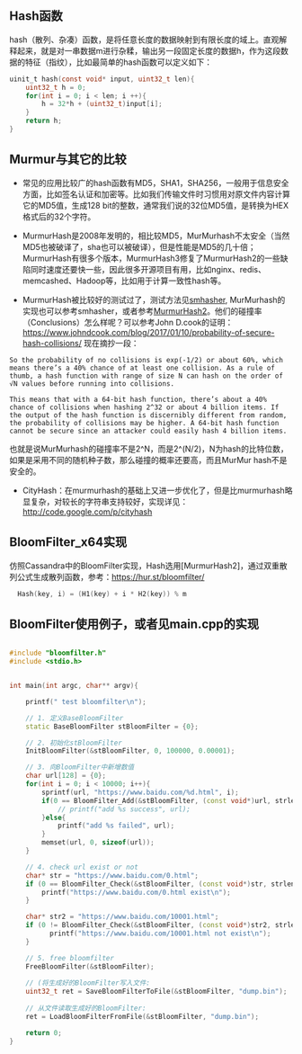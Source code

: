 ## Hash函数

hash（散列、杂凑）函数，是将任意长度的数据映射到有限长度的域上。直观解释起来，就是对一串数据m进行杂糅，输出另一段固定长度的数据h，作为这段数据的特征（指纹），比如最简单的hash函数可以定义如下：
~~~~~ c
uinit_t hash(const void* input, uint32_t len){
    uint32_t h = 0;
    for(int i = 0; i < len; i ++){
        h = 32*h + (uint32_t)input[i];
    }
    return h;
}
~~~~~

## Murmur与其它的比较

* 常见的应用比较广的hash函数有MD5，SHA1，SHA256，一般用于信息安全方面，比如签名认证和加密等。比如我们传输文件时习惯用对原文件内容计算它的MD5值，生成128 bit的整数，通常我们说的32位MD5值，是转换为HEX格式后的32个字符。

* MurmurHash是2008年发明的，相比较MD5，MurMurhash不太安全（当然MD5也被破译了，sha也可以被破译），但是性能是MD5的几十倍；MurmurHash有很多个版本，MurmurHash3修复了MurmurHash2的一些缺陷同时速度还要快一些，因此很多开源项目有用，比如nginx、redis、memcashed、Hadoop等，比如用于计算一致性hash等。

* MurmurHash被比较好的测试过了，测试方法见[smhasher](https://github.com/aappleby/smhasher), MurMurhash的实现也可以参考smhasher，或者参考[MurmurHash2](https://sites.google.com/site/murmurhash)。他们的碰撞率（Conclusions）怎么样呢？可以参考John D.cook的证明：https://www.johndcook.com/blog/2017/01/10/probability-of-secure-hash-collisions/
现在摘抄一段：

```
So the probability of no collisions is exp(-1/2) or about 60%, which means there’s a 40% chance of at least one collision. As a rule of thumb, a hash function with range of size N can hash on the order of √N values before running into collisions.

This means that with a 64-bit hash function, there’s about a 40% chance of collisions when hashing 2^32 or about 4 billion items. If the output of the hash function is discernibly different from random, the probability of collisions may be higher. A 64-bit hash function cannot be secure since an attacker could easily hash 4 billion items.

```

也就是说MurMurhash的碰撞率不是2^N，而是2^(N/2)，N为hash的比特位数，如果是采用不同的随机种子数，那么碰撞的概率还要高，而且MurMur hash不是安全的。

* CityHash：在murmurhash的基础上又进一步优化了，但是比murmurhash略显复杂，对较长的字符串支持较好，实现详见：http://code.google.com/p/cityhash

## BloomFilter_x64实现

仿照Cassandra中的BloomFilter实现，Hash选用[MurmurHash2]，通过双重散列公式生成散列函数，参考：https://hur.st/bloomfilter/
~~~~~ c
  Hash(key, i) = (H1(key) + i * H2(key)) % m
~~~~~



BloomFilter使用例子，或者见main.cpp的实现
---------------------------------
~~~~~ cpp

#include "bloomfilter.h"
#include <stdio.h>


int main(int argc, char** argv){

    printf(" test bloomfilter\n");

    // 1. 定义BaseBloomFilter
    static BaseBloomFilter stBloomFilter = {0};

    // 2. 初始化stBloomFilter
    InitBloomFilter(&stBloomFilter, 0, 100000, 0.00001);

    // 3. 向BloomFilter中新增数值
    char url[128] = {0};
    for(int i = 0; i < 10000; i++){
        sprintf(url, "https://www.baidu.com/%d.html", i);
        if(0 == BloomFilter_Add(&stBloomFilter, (const void*)url, strlen(url))){
            // printf("add %s success", url);
        }else{
            printf("add %s failed", url);
        }
        memset(url, 0, sizeof(url));
    }

    // 4. check url exist or not
    char* str = "https://www.baidu.com/0.html";
    if (0 == BloomFilter_Check(&stBloomFilter, (const void*)str, strlen(str)) ){
        printf("https://www.baidu.com/0.html exist\n");
    }

    char* str2 = "https://www.baidu.com/10001.html";
    if (0 != BloomFilter_Check(&stBloomFilter, (const void*)str2, strlen(str2)) ){
          printf("https://www.baidu.com/10001.html not exist\n");
    }

    // 5. free bloomfilter
    FreeBloomFilter(&stBloomFilter);
    
    // (将生成好的BloomFilter写入文件:
    uint32_t ret = SaveBloomFilterToFile(&stBloomFilter, "dump.bin");
    
    // 从文件读取生成好的BloomFilter:
    ret = LoadBloomFilterFromFile(&stBloomFilter, "dump.bin");

    return 0;
}

~~~~~



